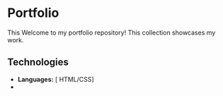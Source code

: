 # Portfolio
This Welcome to my portfolio repository! This collection showcases my work.

## Technologies
- **Languages:** [ HTML/CSS]
-
